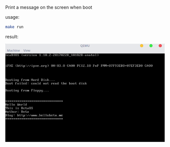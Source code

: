 Print a message on the screen when boot

usage:
```bash
make run
```

result:

![](./00_HelloWorld.png)
